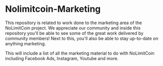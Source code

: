 # Nolimitcoin-Marketing
This repository is related to work done to the marketing area of the NoLimitCoin project. We appreciate our community and inside this repository you'll be able to see some of the great work delivered by community members! Next to this, you'll also be able to stay up-to-date on anything marketing.

This will include a list of all the marketing material to do with NoLimitCoin including Facebook Ads, Instagram, Youtube and more.
